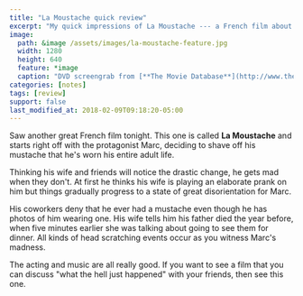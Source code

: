 ```yaml
---
title: "La Moustache quick review"
excerpt: "My quick impressions of La Moustache --- a French film about a dude shaving his mustache."
image: 
  path: &image /assets/images/la-moustache-feature.jpg
  width: 1280
  height: 640
  feature: *image
  caption: "DVD screengrab from [**The Movie Database**](http://www.themoviedb.org/movie/16998-la-moustache)"
categories: [notes]
tags: [review]
support: false
last_modified_at: 2018-02-09T09:18:20-05:00
---
```


Saw another great French film tonight. This one is called **La Moustache** and starts right off with the protagonist Marc, deciding to shave off his mustache that he's worn his entire adult life. 

Thinking his wife and friends will notice the drastic change, he gets mad when they don't. At first he thinks his wife is playing an elaborate prank on him but things gradually progress to a state of great disorientation for Marc.

His coworkers deny that he ever had a mustache even though he has photos of him wearing one. His wife tells him his father died the year before, when five minutes earlier she was talking about going to see them for dinner. All kinds of head scratching events occur as you witness Marc's madness.

The acting and music are all really good. If you want to see a film that you can discuss "what the hell just happened" with your friends, then see this one.
